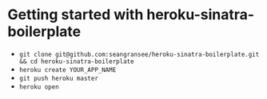 # Getting started with heroku-sinatra-boilerplate
- `git clone git@github.com:seangransee/heroku-sinatra-boilerplate.git && cd heroku-sinatra-boilerplate`
- `heroku create YOUR_APP_NAME`
- `git push heroku master`
- `heroku open`